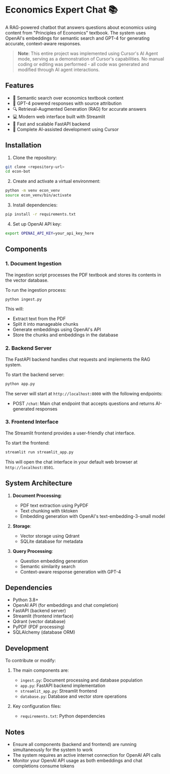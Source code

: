 # Economics Expert Chat 📚

A RAG-powered chatbot that answers questions about economics using content from "Principles of Economics" textbook. The system uses OpenAI's embeddings for semantic search and GPT-4 for generating accurate, context-aware responses.

> **Note**: This entire project was implemented using Cursor's AI Agent mode, serving as a demonstration of Cursor's capabilities. No manual coding or editing was performed - all code was generated and modified through AI agent interactions.

## Features

- 📖 Semantic search over economics textbook content
- 🤖 GPT-4 powered responses with source attribution
- 🔍 Retrieval-Augmented Generation (RAG) for accurate answers
- 💻 Modern web interface built with Streamlit
- 🚀 Fast and scalable FastAPI backend
- 🧪 Complete AI-assisted development using Cursor

## Installation

1. Clone the repository:
```bash
git clone <repository-url>
cd econ-bot
```

2. Create and activate a virtual environment:
```bash
python -m venv econ_venv
source econ_venv/bin/activate
```

3. Install dependencies:
```bash
pip install -r requirements.txt
```

4. Set up OpenAI API key:
```bash
export OPENAI_API_KEY=your_api_key_here
```

## Components

### 1. Document Ingestion

The ingestion script processes the PDF textbook and stores its contents in the vector database.

To run the ingestion process:
```bash
python ingest.py
```

This will:
- Extract text from the PDF
- Split it into manageable chunks
- Generate embeddings using OpenAI's API
- Store the chunks and embeddings in the database

### 2. Backend Server

The FastAPI backend handles chat requests and implements the RAG system.

To start the backend server:
```bash
python app.py
```

The server will start at `http://localhost:8000` with the following endpoints:
- POST `/chat`: Main chat endpoint that accepts questions and returns AI-generated responses

### 3. Frontend Interface

The Streamlit frontend provides a user-friendly chat interface.

To start the frontend:
```bash
streamlit run streamlit_app.py
```

This will open the chat interface in your default web browser at `http://localhost:8501`.

## System Architecture

1. **Document Processing**:
   - PDF text extraction using PyPDF
   - Text chunking with tiktoken
   - Embedding generation with OpenAI's text-embedding-3-small model

2. **Storage**:
   - Vector storage using Qdrant
   - SQLite database for metadata

3. **Query Processing**:
   - Question embedding generation
   - Semantic similarity search
   - Context-aware response generation with GPT-4

## Dependencies

- Python 3.8+
- OpenAI API (for embeddings and chat completion)
- FastAPI (backend server)
- Streamlit (frontend interface)
- Qdrant (vector database)
- PyPDF (PDF processing)
- SQLAlchemy (database ORM)

## Development

To contribute or modify:

1. The main components are:
   - `ingest.py`: Document processing and database population
   - `app.py`: FastAPI backend implementation
   - `streamlit_app.py`: Streamlit frontend
   - `database.py`: Database and vector store operations

2. Key configuration files:
   - `requirements.txt`: Python dependencies

## Notes

- Ensure all components (backend and frontend) are running simultaneously for the system to work
- The system requires an active internet connection for OpenAI API calls
- Monitor your OpenAI API usage as both embeddings and chat completions consume tokens